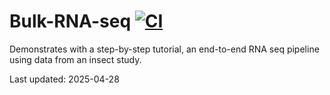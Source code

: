 # Bulk-RNA-seq [![CI](https://github.com/rayotoo/Bulk-RNA-seq/actions/workflows/blank.yml/badge.svg)](https://github.com/rayotoo/Bulk-RNA-seq/actions/workflows/blank.yml)
Demonstrates with a step-by-step tutorial, an end-to-end RNA seq pipeline using data from an insect study.

Last updated: 2025-04-28
